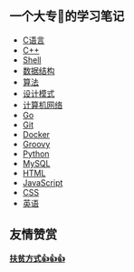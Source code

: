 ## 一个大专🐶的学习笔记

- [C语言](c/intro.md)
- [C++](c++/intro.md)
- [Shell](shell/intro.md)
- [数据结构](data_structure/intro.md)
- [算法](algorithm/sort.md)
- [设计模式](design_pattern/learn.md)
- [计算机网络](network/learn.md)
- [Go](go/learn_go.md)
- [Git](git/query.md)
- [Docker](docker/learn.md)
- [Groovy](groovy/learn.md)
- [Python](python/learn.md)
- [MySQL](mysql/learn.md)
- [HTML](html/learn_html.md)
- [JavaScript](javascript/learn.md)
- [CSS]()
- [英语](english/learn.md)

## 友情赞赏

**[扶贫方式👍👍👍](https://simplepeng.github.io/merge_pay_code/)**